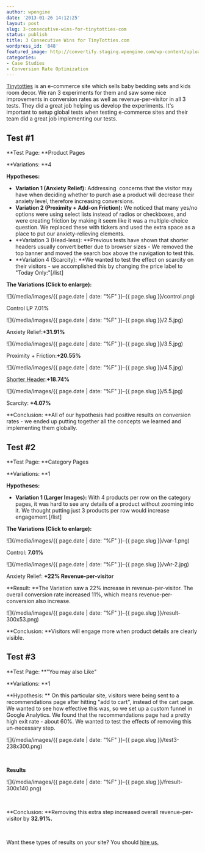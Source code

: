 ```yaml
---
author: wpengine
date: '2013-01-26 14:12:25'
layout: post
slug: 3-consecutive-wins-for-tinytotties-com
status: publish
title: 3 Consecutive Wins for TinyTotties.com
wordpress_id: '848'
featured_image: http://convertify.staging.wpengine.com/wp-content/uploads/2013/01/TinyTotties_ProductPage.png
categories:
- Case Studies
- Conversion Rate Optimization
---
```


[Tinytotties](http://tinytotties.com) is an e-commerce site which sells baby bedding sets and kids room decor. We ran 3 experiments for them and saw some nice improvements in conversion rates as well as revenue-per-visitor in all 3 tests. They did a great job helping us develop the experiments. It's important to setup global tests when testing e-commerce sites and their team did a great job implementing our tests.

## Test #1

**Test Page: **Product Pages

**Variations: **4

**Hypotheses:**

  * **Variation 1 (Anxiety Relief):** Addressing  concerns that the visitor may have when deciding whether to purch ase a product will decrease their anxiety level, therefore increasing conversions.
  * **Variation 2 (Proximity + Add-on Friction):** We noticed that many yes/no options were using select lists instead of radios or checkboxes, and were creating friction by making it seem like it was a multiple-choice question. We replaced these with tickers and used the extra space as a place to put our anxiety-relieving elements.
  * **Variation 3 (Head-less): **Previous tests have shown that shorter headers usually convert better due to browser sizes - We removed the top banner and moved the search box above the navigation to test this.
  * **Variation 4 (Scarcity): **We wanted to test the effect on scarcity on their visitors - we accomplished this by changing the price label to "Today Only:"[/list]

**The Variations (Click to enlarge):**

![](/media/images/{{ page.date | date: "%F" }}-{{ page.slug }}/control.png)

Control LP 7.01%

![](/media/images/{{ page.date | date: "%F" }}-{{ page.slug }}/2.5.jpg)

Anxiety Relief:**+31.91%**

![](/media/images/{{ page.date | date: "%F" }}-{{ page.slug }}/3.5.jpg)

Proximity + Friction:**+20.55%**

![](/media/images/{{ page.date | date: "%F" }}-{{ page.slug }}/4.5.jpg)

[Shorter Header](http://landersoptimized.com/case-studies/shorter-header-increases-conversion-rate-by-107/):**+18.74%**

![](/media/images/{{ page.date | date: "%F" }}-{{ page.slug }}/5.5.jpg)

Scarcity: **+4.07%**

**Conclusion: **All of our hypothesis had positive results on conversion rates - we ended up putting together all the concepts we learned and implementing them globally.

## Test #2

**Test Page: **Category Pages

**Variations: **1

**Hypotheses:**

  * **Variation 1 (Larger Images):** With 4 products per row on the category pages, it was hard to see any details of a product without zooming into it. We thought putting just 3 products per row would increase engagement.[/list]

**The Variations (Click to enlarge):**

![](/media/images/{{ page.date | date: "%F" }}-{{ page.slug }}/var-1.png)

Control: **7.01%**

![](/media/images/{{ page.date | date: "%F" }}-{{ page.slug }}/vAr-2.jpg)

Anxiety Relief: **+22% Revenue-per-visitor**

**Result: **The Variation saw a 22% increase in revenue-per-visitor. The overall conversion rate increased 11%, which means revenue-per-conversion also increase.

![](/media/images/{{ page.date | date: "%F" }}-{{ page.slug }}/result-300x53.png)

**Conclusion: **Visitors will engage more when product details are clearly visible.

## Test #3

**Test Page: **"You may also Like"

**Variations: **1

**Hypothesis: ** On this particular site, visitors were being sent to a recommendations page after hitting "add to cart", instead of the cart page. We wanted to see how effective this was, so we set up a custom funnel in Google Analytics. We found that the recommendations page had a pretty high exit rate - about 60%. We wanted to test the effects of removing this un-necessary step.

![](/media/images/{{ page.date | date: "%F" }}-{{ page.slug }}/test3-238x300.png)

 

**Results**

![](/media/images/{{ page.date | date: "%F" }}-{{ page.slug }}/fresult-300x140.png)

 

**Conclusion: **Removing this extra step increased overall revenue-per-visitor by **32.91%.**

 

Want these types of results on your site? You should [hire us.](http://landersoptimized.com/contact/)
